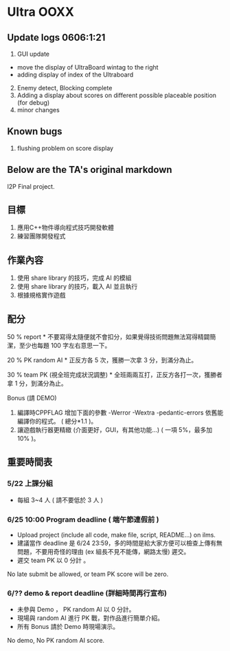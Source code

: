 Ultra OOXX
========
## Update logs 0606:1:21
1. GUI update
* move the display of UltraBoard wintag to the right
* adding display of index of the Ultraboard
2. Enemy detect, Blocking complete
3. Adding a display about scores on different possible placeable position (for debug)
4. minor changes

## Known bugs
1. flushing problem on score display

## Below are the TA's original markdown
I2P Final project.

## 目標

1. 應用C++物件導向程式技巧開發軟體
2. 練習團隊開發程式

## 作業內容

1. 使用 share library 的技巧，完成 AI 的模組
2. 使用 share library 的技巧，載入 AI 並且執行
3. 根據規格實作遊戲

## 配分

50 % report
    * 不要寫得太隨便就不會扣分，如果覺得技術問題無法寫得精闢簡潔，至少也每題 100 字左右意思一下。

20 % PK random AI
    * 正反方各 5 次，獲勝一次拿 3 分，到滿分為止。

30 % team PK (視全班完成狀況調整)
    * 全班兩兩互打，正反方各打一次，獲勝者拿 1 分，到滿分為止。

Bonus (請 DEMO)

1. 編譯時CPPFLAG 增加下面的參數 -Werror -Wextra -pedantic-errors 依舊能編譯你的程式。 ( 總分*1.1 )。
2. 讓遊戲執行器更精緻 (介面更好，GUI，有其他功能...) ( 一項 5%，最多加 10% )。

## 重要時間表

### 5/22 上課分組

* 每組 3~4 人 ( 請不要低於 3 人 )

### 6/25 10:00 Program deadline ( 端午節連假前 )

* Upload project (include all code, make file, script, README...) on ilms.
* 建議當作 deadline 是 6/24 23:59，多的時間是給大家方便可以檢查上傳有無問題，不要用奇怪的理由 (ex 組長不見不能傳，網路太慢) 遲交。
* 遲交 team PK 以 0 分計 。
 
No late submit be allowed, or team PK score will be zero.

### 6/?? demo & report deadline (詳細時間再行宣布)

* 未參與 Demo ，  PK random AI 以 0 分計。
* 現場與 random AI 進行 PK 戰，對作品進行簡單介紹。
* 所有 Bonus 請於 Demo 時現場演示。

No demo, No PK random AI score.
